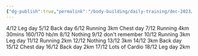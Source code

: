 ```yaml
---
{"dg-publish":true,"permalink":"/body-building/daily-training/dec-2023/","dgPassFrontmatter":true}
---
```


4/12  Leg day
5/12  Back day
6/12  Running 3km Chest day 
7/12  Running 4km 30mins 160/170 hb/m
8/12  Nothing
9/12  don't remember
10/12 Running 3km Leg day
11/12 Running 2km
12/12 Nothing
13/12 3km
14/12 3km Back day
15/12 Chest day
16/12 Back day 2km
17/12 Lots of Cardio
18/12 Leg day 2km